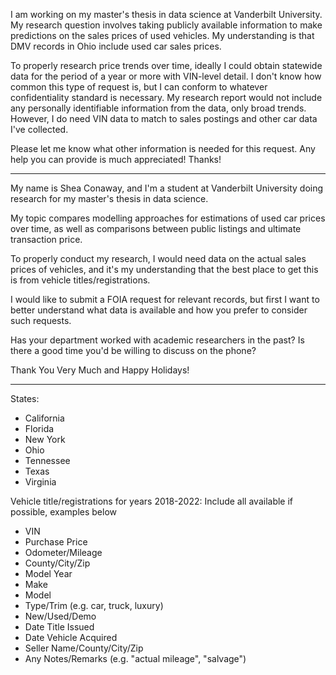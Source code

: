 I am working on my master's thesis in data science at Vanderbilt University. My research question involves taking publicly available information to make predictions on the sales prices of used vehicles. My understanding is that DMV records in Ohio include used car sales prices. 

To properly research price trends over time, ideally I could obtain statewide data for the period of a year or more with VIN-level detail. I don't know how common this type of request is, but I can conform to whatever confidentiality standard is necessary. My research report would not include any personally identifiable information from the data, only broad trends. However, I do need VIN data to match to sales postings and other car data I've collected.  

Please let me know what other information is needed for this request. Any help you can provide is much appreciated! Thanks! 

---

My name is Shea Conaway, and I'm a student at Vanderbilt University doing research for my master's thesis in data science.

My topic compares modelling approaches for estimations of used car prices over time, as well as comparisons between public listings and ultimate transaction price.

To properly conduct my research, I would need data on the actual sales prices of vehicles, and it's my understanding that the best place to get this is from vehicle titles/registrations.

I would like to submit a FOIA request for relevant records, but first I want to better understand what data is available and how you prefer to consider such requests.

Has your department worked with academic researchers in the past? Is there a good time you'd be willing to discuss on the phone?

Thank You Very Much and Happy Holidays!

---

States:
- California
- Florida
- New York
- Ohio
- Tennessee
- Texas
- Virginia

Vehicle title/registrations for years 2018-2022:
Include all available if possible, examples below
- VIN
- Purchase Price
- Odometer/Mileage
- County/City/Zip
- Model Year
- Make
- Model
- Type/Trim (e.g. car, truck, luxury)
- New/Used/Demo
- Date Title Issued
- Date Vehicle Acquired
- Seller Name/County/City/Zip
- Any Notes/Remarks (e.g. "actual mileage", "salvage")
